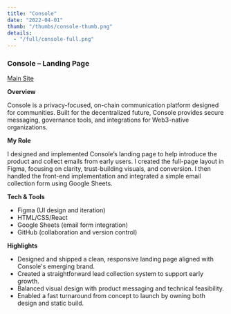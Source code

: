 ```yaml
---
title: "Console"
date: "2022-04-01"
thumb: "/thumbs/console-thumb.png"
details:
  - "/full/console-full.png"
---
```


### Console – Landing Page

[Main Site](https://www.console.xyz/)

**Overview**

Console is a privacy-focused, on-chain communication platform designed for communities. Built for the decentralized future, Console provides secure messaging, governance tools, and integrations for Web3-native organizations.

**My Role**

I designed and implemented Console’s landing page to help introduce the product and collect emails from early users. I created the full-page layout in Figma, focusing on clarity, trust-building visuals, and conversion. I then handled the front-end implementation and integrated a simple email collection form using Google Sheets.

**Tech & Tools**

- Figma (UI design and iteration)
- HTML/CSS/React
- Google Sheets (email form integration)
- GitHub (collaboration and version control)

**Highlights**

- Designed and shipped a clean, responsive landing page aligned with Console's emerging brand.
- Created a straightforward lead collection system to support early growth.
- Balanced visual design with product messaging and technical feasibility.
- Enabled a fast turnaround from concept to launch by owning both design and static build.
